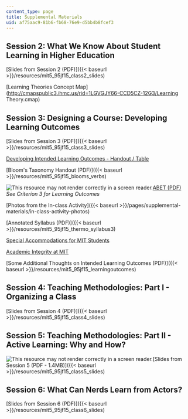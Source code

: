 ```yaml
---
content_type: page
title: Supplemental Materials
uid: af75aac9-81b6-fb68-76e9-d5bb4b8fcef3
---
```


Session 2: What We Know About Student Learning in Higher Education
------------------------------------------------------------------

[Slides from Session 2 (PDF)]({{< baseurl >}}/resources/mit5_95jf15_class2_slides)

[Learning Theories Concept Map](http://cmapspublic3.ihmc.us/rid=1LGVGJY66-CCD5CZ-12G3/Learning Theory.cmap)

Session 3: Designing a Course: Developing Learning Outcomes
-----------------------------------------------------------

[Slides from Session 3 (PDF)]({{< baseurl >}}/resources/mit5_95jf15_class3_slides)

[Developing Intended Learning Outcomes - Handout / Table](http://cei.umn.edu/support-services/tutorials/integrated-aligned-course-design/part-2-establishing-student-learning)

[Bloom's Taxonomy Handout (PDF)]({{< baseurl >}}/resources/mit5_95jf15_blooms_verbs)

![This resource may not render correctly in a screen reader.](/images/inacessible.gif)[ABET (PDF)](http://www.abet.org/wp-content/uploads/2015/05/E001-15-16-EAC-Criteria-03-10-15.pdf)  
_See Criterion 3 for Learning Outcomes_

[Photos from the In-class Activity]({{< baseurl >}}/pages/supplemental-materials/in-class-activity-photos)

[Annotated Syllabus (PDF)]({{< baseurl >}}/resources/mit5_95jf15_thermo_syllabus3)

[Special Accommodations for MIT Students](http://web.mit.edu/uaap/sds/students/procedures.html)

[Academic Integrity at MIT](http://integrity.mit.edu/)

[Some Additional Thoughts on Intended Learning Outcomes (PDF)]({{< baseurl >}}/resources/mit5_95jf15_learningoutcomes)

Session 4: Teaching Methodologies: Part I - Organizing a Class
--------------------------------------------------------------

[Slides from Session 4 (PDF)]({{< baseurl >}}/resources/mit5_95jf15_class4_slides)

Session 5: Teaching Methodologies: Part II - Active Learning: Why and How?
--------------------------------------------------------------------------

![This resource may not render correctly in a screen reader.](/images/inacessible.gif)[Slides from Session 5 (PDF - 1.4MB)]({{< baseurl >}}/resources/mit5_95jf15_class5_slides)

Session 6: What Can Nerds Learn from Actors?
--------------------------------------------

[Slides from Session 6 (PDF)]({{< baseurl >}}/resources/mit5_95jf15_class6_slides)